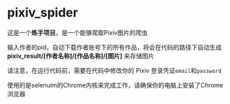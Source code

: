 # pixiv_spider

这是一个**练手项目**，是一个能够爬取Pixiv图片的爬虫


输入作者的pid，自动下载作者账号下的所有作品，将会在代码的路径下自动生成 **pixiv_result/[作者名称]/[作品名称]/[图片]** 来存储图片

请注意，在运行代码前，需要在代码中修改你的 Pixiv 登录凭证`email`和`password`

使用的是selenuim的Chrome内核来完成工作，请确保你的电脑上安装了Chrome浏览器




